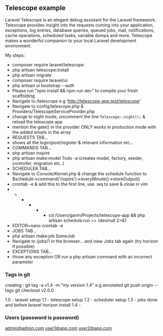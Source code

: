 ## Telescope example
Laravel Telescope is an elegant debug assistant for the Laravel framework. Telescope provides insight into the requests coming into your application, exceptions, log entries, database queries, queued jobs, mail, notifications, cache operations, scheduled tasks, variable dumps and more. Telescope makes a wonderful companion to your local Laravel development environment.

My steps:
- composer require laravel/telescope
- php artisan telescope:install
- php artisan migrate
- composer require laravel/ui
- php artisan ui bootstrap --auth
- Please run "npm install && npm run dev" to compile your fresh scaffolding
- Navigate to <yourapp>/telescope e.g 'http://telescope-app.test/telescope'
- Navigate to config/telescope.php & Providers/TelescopeServiceProvider.php
- change to night mode, uncomment the line `Telescope::night();` & reload the telescope app
- mention the gate() in the provider ONLY works in production mode with the added emails in the array
- REQUESTS TAB... 
- shows all the login/post/register & relevant information etc...
- COMMANDS TAB...
- php artisan inspire
- php artisan make:model Todo -a (creates model, factory, seeder, controller, migration etc..)
- SCHEDULER TAB...
- Navigate to Console/Kernel.php & change the schedule function to $schedule->command('inspire')->everyMinute()->storeOutput()
- crontab -e & add this to the first line, use :wq to save & close in vim
- * * * * * cd /Users/gavin/Projects/telescope-app && php artisan schedule:run >> /dev/null 2>&1 
- EDITOR=nano crontab -e
- JOBS TAB...
- php artisan make:job SomeJob
- Navigate to /jobs/1 in the browser... and view Jobs tab again (try horizon if possible)
- EXCEPTIONS TAB...
- throw any exception OR run a php artisan command with an incorrect parameter


### Tags in git
creating :
git tag -a v1.4 -m "my version 1.4" e.g annotated
git push origin --tags
git checkout v2.0.0

1.0 - laravel setup
1.1 - telescope setup
1.2 - scheduler setup
1.3 - jobs done and before laravel horizon install
1.4 - 

### Users (password is password)
admin@admin.com
user1@app.com
user2@app.com